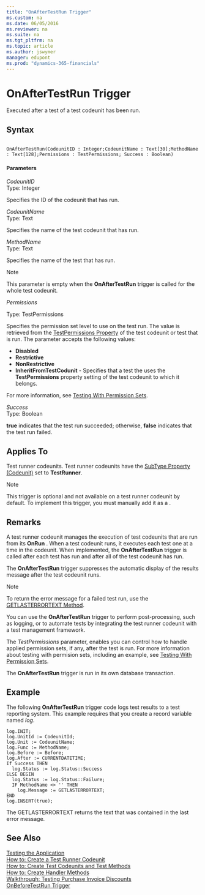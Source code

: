 ```yaml
---
title: "OnAfterTestRun Trigger"
ms.custom: na
ms.date: 06/05/2016
ms.reviewer: na
ms.suite: na
ms.tgt_pltfrm: na
ms.topic: article
ms.author: jswymer
manager: edupont
ms.prod: "dynamics-365-financials"
---
```

# OnAfterTestRun Trigger
Executed after a test  of a test codeunit has been run.  

## Syntax  

```  

OnAfterTestRun(CodeunitID : Integer;CodeunitName : Text[30];MethodName : Text[128];Permissions : TestPermissions; Success : Boolean)  
```  

#### Parameters  
*CodeunitID*  
Type: Integer  

Specifies the ID of the codeunit that has run.  

*CodeunitName*  
Type: Text  

Specifies the name of the test codeunit that has run.  

*MethodName*  
Type: Text  

Specifies the name of the test  that has run.  

> [!NOTE]  
>  This parameter is empty when the **OnAfterTestRun** trigger is called for the whole test codeunit.  

*Permissions*

Type: TestPermissions

Specifies the permission set level to use on the test run. The value is retrieved from the [TestPermissions Property](../devenv-testing-permissionsets.md) of the test codeunit or test  that is run. The parameter accepts the following values:

*   **Disabled**
*   **Restrictive**
*   **NonRestrictive**
*   **InheritFromTestCodunit** - Specifies that a test the  uses the **TestPermissions** property setting of the test codeunit to which it belongs.

For more information, see [Testing With Permission Sets](testing-permissionsets.md).

 *Success*  
 Type: Boolean  

 **true** indicates that the test  run succeeded; otherwise, **false** indicates that the test  run failed.  

## Applies To  
 Test runner codeunits. Test runner codeunits have the [SubType Property \(Codeunit\)](SubType-Property--Codeunit.md) set to **TestRunner**.  

> [!NOTE]  
>  This trigger is optional and not available on a test runner codeunit by default. To implement this trigger, you must manually add it as a .  

## Remarks  
 A test runner codeunit manages the execution of test codeunits that are run from its **OnRun** . When a test codeunit runs, it executes each test  one at a time in the codeunit. When implemented, the **OnAfterTestRun** trigger is called after each test  has run and after all of the test codeunit has run.

The **OnAfterTestRun** trigger suppresses the automatic display of the results message after the test codeunit runs.

> [!NOTE]  
>  To return the error message for a failed test  run, use the [GETLASTERRORTEXT Method](../methods/devenv-GETLASTERRORTEXT-Method.md).  


You can use the **OnAfterTestRun** trigger to perform post-processing, such as logging, or to automate tests by integrating the test runner codeunit with a test management framework.

The *TestPermissions* parameter, enables you can control how to handle applied permission sets, if any, after the test is run. For more information about testing with permision sets, including an example, see [Testing With Permission Sets](testing-permissionsets.md).

The **OnAfterTestRun** trigger is run in its own database transaction.


## Example  
 The following **OnAfterTestRun** trigger code logs test results to a test reporting system. This example requires that you create a record variable named *log*.  

```  
log.INIT;  
log.UnitId := CodeunitId;  
log.Unit := CodeunitName;  
log.Func := MethodName;  
log.Before := Before;  
log.After := CURRENTDATETIME;  
If Success THEN  
  log.Status := log.Status::Success  
ELSE BEGIN  
  log.Status := log.Status::Failure;  
  IF MethodName <> '' THEN  
    log.Message := GETLASTERRORTEXT;  
END  
log.INSERT(true);  
```  

 The GETLASTERRORTEXT  returns the text that was contained in the last error message.  

## See Also  
 [Testing the Application](Testing-the-Application.md)   
 [How to: Create a Test Runner Codeunit](How-to--Create-a-Test-Runner-Codeunit.md)   
 [How to: Create Test Codeunits and Test Methods](How-to--Create-Test-Codeunits-and-Test-Methods.md)   
 [How to: Create Handler Methods](How-to--Create-Handler-Methods.md)   
 [Walkthrough: Testing Purchase Invoice Discounts](Walkthrough--Testing-Purchase-Invoice-Discounts.md)   
 [OnBeforeTestRun Trigger](OnBeforeTestRun-Trigger.md)
